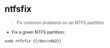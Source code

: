 # ntfsfix

> Fix common problems on an NTFS partition.

- Fix a given NTFS partition:

`sudo ntfsfix {{/dev/sdb2}}`
